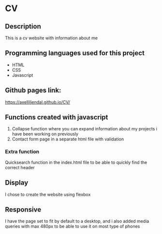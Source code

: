 # CV

## Description
This is a cv website with information about me

## Programming languages used for this project
- HTML
- CSS
- Javascript

## Github pages link:
https://axelliljendal.github.io/CV/

## Functions created with javascript
1) Collapse function where you can expand information about my projects i have been working on previously
2) Contact form page in a separate html file with validation
### Extra function
Quicksearch function in the index.html file to be able to quickly find the correct header

## Display
I chose to create the website using flexbox

## Responsive
I have the page set to fit by default to a desktop, and i also added media queries with max 480px to be able to use it on most type of phones
